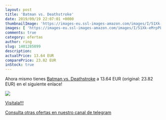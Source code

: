 ```yaml
---
layout: post
title: 'Batman vs. Deathstroke'
date: 2019/09/19 22:07:01 +0000
thumbnailImage: 'https://images-eu.ssl-images-amazon.com/images/I/51Xk-eMrpPL._SL200_.jpg'
images: [ 'https://images-eu.ssl-images-amazon.com/images/I/51Xk-eMrpPL._SL200_.jpg' ]
comments: true
category: ofertas
author: ring
slug: 1401285899
description:
actualPrice: 13.64 EUR
comparePrice: 23.82 EUR
inStock: true
---
```


Ahora mismo tienes [Batman vs. Deathstroke](https://www.amazon.com/dp/1401285899/?tag=redken08-20) a 13.64 EUR (original: 23.82 EUR) en el siguiente enlace!

[![](https://images-eu.ssl-images-amazon.com/images/I/51Xk-eMrpPL._SL200_.jpg)](https://www.amazon.com/dp/1401285899/?tag=redken08-20)

[Visítala!!!](https://www.amazon.com/dp/1401285899/?tag=redken08-20)

[Consulta otras ofertas en nuestro canal de telegram](https://t.me/s/ofertas25)
